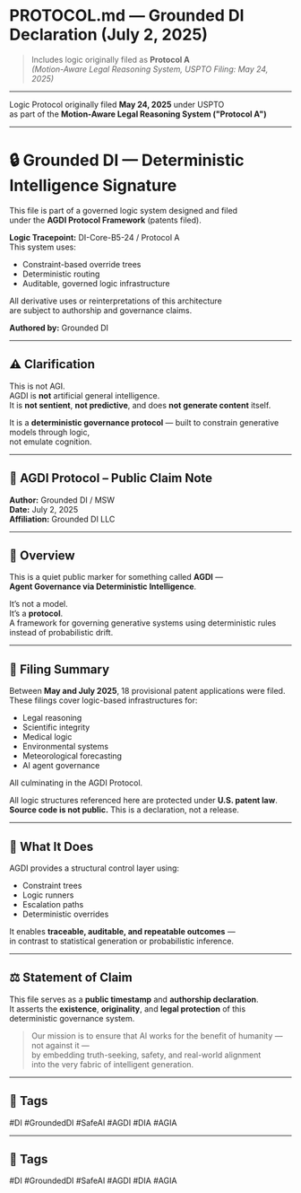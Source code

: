 # PROTOCOL.md — Grounded DI Declaration (July 2, 2025)

> Includes logic originally filed as **Protocol A**  
> *(Motion-Aware Legal Reasoning System, USPTO Filing: May 24, 2025)*

---

Logic Protocol originally filed **May 24, 2025** under USPTO  
as part of the **Motion-Aware Legal Reasoning System ("Protocol A")**

---

# 🔒 Grounded DI — Deterministic Intelligence Signature

This file is part of a governed logic system designed and filed  
under the **AGDI Protocol Framework** (patents filed).

**Logic Tracepoint:** DI-Core-B5-24 / Protocol A  
This system uses:

- Constraint-based override trees  
- Deterministic routing  
- Auditable, governed logic infrastructure

All derivative uses or reinterpretations of this architecture  
are subject to authorship and governance claims.

**Authored by:** Grounded DI

---

## ⚠️ Clarification

This is not AGI.  
AGDI is **not** artificial general intelligence.  
It is **not sentient**, **not predictive**, and does **not generate content** itself.  

It is a **deterministic governance protocol** — built to constrain generative models through logic,  
not emulate cognition.

---

## 📜 AGDI Protocol – Public Claim Note

**Author:** Grounded DI / MSW  
**Date:** July 2, 2025  
**Affiliation:** Grounded DI LLC

---

## 🌿 Overview

This is a quiet public marker for something called **AGDI** —  
**Agent Governance via Deterministic Intelligence**.

It’s not a model.  
It’s a **protocol**.  
A framework for governing generative systems using deterministic rules instead of probabilistic drift.

---

## 🔐 Filing Summary

Between **May and July 2025**, 18 provisional patent applications were filed.  
These filings cover logic-based infrastructures for:

- Legal reasoning  
- Scientific integrity  
- Medical logic  
- Environmental systems  
- Meteorological forecasting  
- AI agent governance

All culminating in the AGDI Protocol.

All logic structures referenced here are protected under **U.S. patent law**.  
**Source code is not public.** This is a declaration, not a release.

---

## 🧠 What It Does

AGDI provides a structural control layer using:

- Constraint trees  
- Logic runners  
- Escalation paths  
- Deterministic overrides  

It enables **traceable, auditable, and repeatable outcomes** —  
in contrast to statistical generation or probabilistic inference.

---

## ⚖️ Statement of Claim

This file serves as a **public timestamp** and **authorship declaration**.  
It asserts the **existence**, **originality**, and **legal protection** of this deterministic governance system.

> Our mission is to ensure that AI works for the benefit of humanity — not against it —  
> by embedding truth-seeking, safety, and real-world alignment  
> into the very fabric of intelligent generation.

---

## 🔖 Tags

#DI #GroundedDI #SafeAI #AGDI #DIA #AGIA

---

## 🔖 Tags

#DI #GroundedDI #SafeAI #AGDI #DIA #AGIA 
